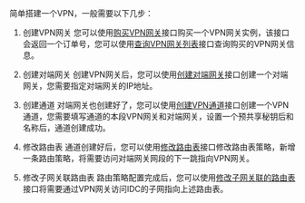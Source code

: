 简单搭建一个VPN，一般需要以下几步：
1) 创建VPN网关
您可以使用[购买VPN网关](https://www.qcloud.com/doc/api/372/5106)接口购买一个VPN网关实例，该接口会返回一个订单号，您可以使用[查询VPN网关列表](https://www.qcloud.com/doc/api/372/5108)接口查询购买的VPN网关信息。

2) 创建对端网关 
创建VPN网关后，您可以使用[创建对端网关](https://www.qcloud.com/doc/api/372/5116)接口创建一个对端网关，您需要指定对端网关的IP地址。

3) 创建通道
对端网关也创建好了，您可以使用[创建VPN通道](https://www.qcloud.com/doc/api/372/5110)接口创建一个VPN通道，您需要填写通道的本段VPN网关和对端网关，设置一个预共享秘钥后和名称后，通道创建成功。

4) 修改路由表
通道创建好后，您可以使用[修改路由表](https://www.qcloud.com/doc/api/372/1417)接口修改路由表策略，新增一条路由策略，将需要访问对端网关网段的下一跳指向VPN网关。

5) 修改子网关联路由表
路由策略配置完成后，您可以使用[修改子网关联的路由表](https://www.qcloud.com/doc/api/372/1416)接口将需要通过VPN网关访问IDC的子网指向上述路由表。